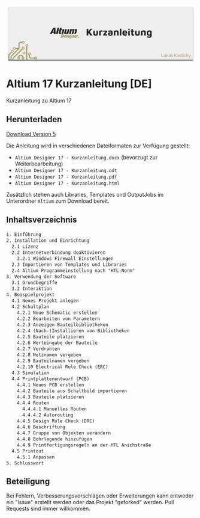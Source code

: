 ![<> Header Image <>](https://github.com/htl-inn/altium-anleitung/raw/master/header.png)

# Altium 17 Kurzanleitung [DE]

Kurzanleitung zu Altium 17

## Herunterladen

[Download Version 5](https://github.com/HTL-inn/altium-anleitung/releases/tag/v5)

Die Anleitung wird in verschiedenen Dateiformaten zur Verfügung gestellt:

* `Altium Designer 17 - Kurzanleitung.docx` (bevorzugt zur Weiterbearbeitung)
* `Altium Designer 17 - Kurzanleitung.odt`
* `Altium Designer 17 - Kurzanleitung.pdf`
* `Altium Designer 17 - Kurzanleitung.html`

Zusätzlich stehen auch Libraries, Templates und OutputJobs im Unterordner `Altium` zum Download bereit.

## Inhaltsverzeichnis

```text
1. Einführung
2. Installation und Einrichtung
  2.1 Lizenz
  2.2 Internetverbindung deaktivieren
    2.2.1 Windows Firewall Einstellungen
  2.3 Importieren von Templates und Libraries
  2.4 Altium Programmeinstellung nach "HTL-Norm"
3. Verwendung der Software
  3.1 Grundbegriffe
  3.2 Interaktion
4. Beispielprojekt
  4.1 Neues Projekt anlegen
  4.2 Schaltplan
    4.2.1 Neue Schematic erstellen
    4.2.2 Bearbeiten von Parametern
    4.2.3 Anzeigen Bauteilbibliotheken
    4.2.4 (Nach-)Installieren von Bibliotheken
    4.2.5 Bauteile platzieren
    4.2.6 Werteingabe der Bauteile
    4.2.7 Verdrahten
    4.2.8 Netznamen vergeben
    4.2.9 Bauteilnamen vergeben
    4.2.10 Electrical Rule Check (ERC)
  4.3 Simulation
  4.4 Printplattenentwurf (PCB)
    4.4.1 Neues PCB erstellen
    4.4.2 Bauteile aus Schaltbild importieren
    4.4.3 Bauteile platzieren
    4.4.4 Routen
      4.4.4.1 Manuelles Routen
      4.4.4.2 Autorouting
    4.4.5 Design Rule Check (DRC)
    4.4.6 Beschriftung
    4.4.7 Gruppe von Objekten verändern
    4.4.8 Bohrlegende hinzufügen
    4.4.9 Printfertigungsregeln an der HTL Anichstraße
  4.5 Printout
    4.5.1 Anpassen
5. Schlusswort
```

## Beteiligung

Bei Fehlern, Verbesserungsvorschlägen oder Erweiterungen kann entweder ein "Issue" erstellt werden oder das Projekt "geforked" werden. Pull Requests sind immer willkommen.
